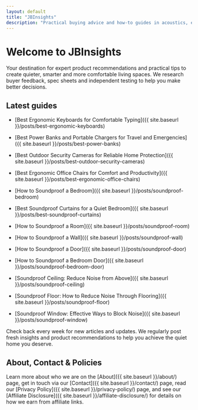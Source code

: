 ```yaml
---
layout: default
title: "JBInsights"
description: "Practical buying advice and how-to guides in acoustics, ergonomics, smart-home, and travel gadgets."
---
```


# Welcome to JBInsights

Your destination for expert product recommendations and practical tips to create quieter, smarter and more comfortable living spaces. We research buyer feedback, spec sheets and independent testing to help you make better decisions.

## Latest guides
 - [Best Ergonomic Keyboards for Comfortable Typing]({{ site.baseurl }}/posts/best-ergonomic-keyboards)

 - [Best Power Banks and Portable Chargers for Travel and Emergencies]({{ site.baseurl }}/posts/best-power-banks)

 - [Best Outdoor Security Cameras for Reliable Home Protection]({{ site.baseurl }}/posts/best-outdoor-security-cameras)
 - [Best Ergonomic Office Chairs for Comfort and Productivity]({{ site.baseurl }}/posts/best-ergonomic-office-chairs)
 - [How to Soundproof a Bedroom]({{ site.baseurl }}/posts/soundproof-bedroom)
 - [Best Soundproof Curtains for a Quiet Bedroom]({{ site.baseurl }}/posts/best-soundproof-curtains)
 - [How to Soundproof a Room]({{ site.baseurl }}/posts/soundproof-room)
 - [How to Soundproof a Wall]({{ site.baseurl }}/posts/soundproof-wall)
 - [How to Soundproof a Door]({{ site.baseurl }}/posts/soundproof-door)
 - [How to Soundproof a Bedroom Door]({{ site.baseurl }}/posts/soundproof-bedroom-door)
 - [Soundproof Ceiling: Reduce Noise from Above]({{ site.baseurl }}/posts/soundproof-ceiling)
 - [Soundproof Floor: How to Reduce Noise Through Flooring]({{ site.baseurl }}/posts/soundproof-floor)
 - [Soundproof Window: Effective Ways to Block Noise]({{ site.baseurl }}/posts/soundproof-window)

Check back every week for new articles and updates. We regularly post fresh insights and product recommendations to help you achieve the quiet home you deserve.

## About, Contact & Policies

Learn more about who we are on the [About]({{ site.baseurl }}/about/) page, get in touch via our [Contact]({{ site.baseurl }}/contact/) page, read our [Privacy Policy]({{ site.baseurl }}/privacy-policy/) page, and see our [Affiliate Disclosure]({{ site.baseurl }}/affiliate-disclosure/) for details on how we earn from affiliate links.
